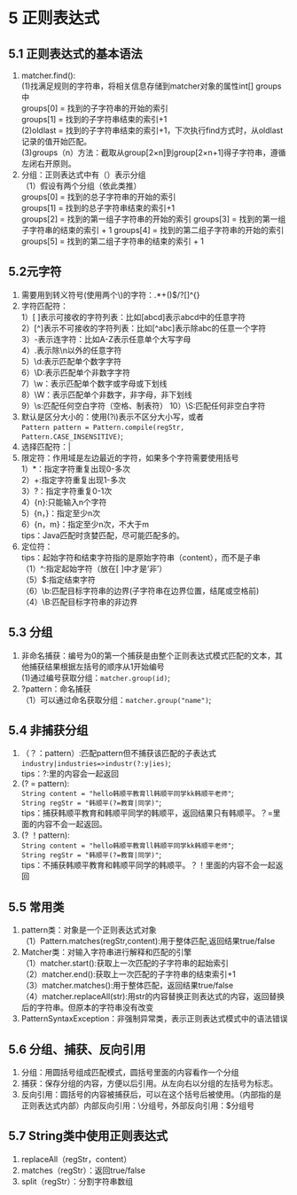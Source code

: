 # 5 正则表达式   
## 5.1 正则表达式的基本语法    
1. matcher.find():      
(1)找满足规则的字符串，将相关信息存储到matcher对象的属性int[] groups中          
groups[0] = 找到的子字符串的开始的索引          
groups[1] = 找到的子字符串结束的索引+1           
(2)oldlast = 找到的子字符串结束的索引+1，下次执行find方式时，从oldlast记录的值开始匹配。   
(3)groups（n）方法：截取从group[2×n]到group[2×n+1]得子字符串，遵循左闭右开原则。      
2. 分组：正则表达式中有（）表示分组         
（1）假设有两个分组（依此类推）    
groups[0] = 找到的总子字符串的开始的索引              
groups[1] = 找到的总子字符串结束的索引+1   
groups[2] = 找到的第一组子字符串的开始的索引
groups[3] = 找到的第一组子字符串的结束的索引 + 1
groups[4] = 找到的第二组子字符串的开始的索引
groups[5] = 找到的第二组子字符串的结束的索引 + 1     
## 5.2元字符        
1. 需要用到转义符号(使用两个\\)的字符：.*+()$/\?[]^{}     
2. 字符匹配符：         
1）[ ]表示可接收的字符列表：比如[abcd]表示abcd中的任意字符     
2）[^]表示不可接收的字符列表：比如[^abc]表示除abc的任意一个字符        
3）-表示连字符：比如A-Z表示任意单个大写字母        
4）.表示除\n以外的任意字符     
5）\\d:表示匹配单个数字字符        
6）\\D:表示匹配单个非数字字符     
7）\\w：表示匹配单个数字或字母或下划线     
8）\\W：表示匹配单个非数字，非字母，非下划线     
9）\\s:匹配任何空白字符（空格、制表符）
10）\\S:匹配任何非空白字符          
3. 默认是区分大小的：使用(?i)表示不区分大小写，或者       
`Pattern pattern = Pattern.compile(regStr, Pattern.CASE_INSENSITIVE)`;      
4. 选择匹配符：|               
5. 限定符：作用域是左边最近的字符，如果多个字符需要使用括号              
1）*：指定字符重复出现0-多次       
2）+:指定字符重复出现1-多次       
3）?：指定字符重复0-1次     
4）{n}:只能输入n个字符          
5）{n，}：指定至少n次         
6）{n，m}：指定至少n次，不大于m           
tips：Java匹配时贪婪匹配，尽可能匹配多的。       
6. 定位符：     
tips：起始字符和结束字符指的是原始字符串（content），而不是子串           
（1）^:指定起始字符（放在[ ]中才是‘非’）     
（5）$:指定结束字符       
（6）\\b:匹配目标字符串的边界(子字符串在边界位置，结尾或空格前)      
（4）\\B:匹配目标字符串的非边界         
## 5.3 分组
1. 非命名捕获：编号为0的第一个捕获是由整个正则表达式模式匹配的文本，其他捕获结果根据左括号的顺序从1开始编号      
(1)通过编号获取分组：`matcher.group(id)`;    
2. ?<name>pattern：命名捕获     
（1）可以通过命名获取分组：`matcher.group("name")`;     
## 5.4 非捕获分组
1. （？：pattern）:匹配pattern但不捕获该匹配的子表达式       
`industry|industries=>industr(?:y|ies)`;         
tips：?:里的内容会一起返回 
2. (? = pattern):     
`String content = "hello韩顺平教育ll韩顺平同学kk韩顺平老师"`;      
`String regStr = "韩顺平(?=教育|同学)"`;    
tips：捕获韩顺平教育和韩顺平同学的韩顺平，返回结果只有韩顺平。？=里面的内容不会一起返回。        
3.  (? ！pattern):       
`String content = "hello韩顺平教育ll韩顺平同学kk韩顺平老师"`;      
`String regStr = "韩顺平(?=教育|同学)"`;    
tips：不捕获韩顺平教育和韩顺平同学的韩顺平。？！里面的内容不会一起返回     
## 5.5 常用类
1. pattern类：对象是一个正则表达式对象           
（1）Pattern.matches(regStr,content):用于整体匹配,返回结果true/false         
2. Matcher类：对输入字符串进行解释和匹配的引擎         
（1）matcher.start():获取上一次匹配的子字符串的起始索引      
（2）matcher.end():获取上一次匹配的子字符串的结束索引+1       
（3）matcher.matches():用于整体匹配，返回结果true/false      
（4）matcher.replaceAll(str):用str的内容替换正则表达式的内容，返回替换后的字符串。但原本的字符串没有改变          
3. PatternSyntaxException：非强制异常类，表示正则表达式模式中的语法错误      
## 5.6 分组、捕获、反向引用
1. 分组：用圆括号组成匹配模式，圆括号里面的内容看作一个分组
2. 捕获：保存分组的内容，方便以后引用。从左向右以分组的左括号为标志。   
3. 反向引用：圆括号的内容被捕获后，可以在这个括号后被使用。（内部指的是正则表达式内部）内部反向引用：\\分组号，外部反向引用：$分组号       
## 5.7 String类中使用正则表达式
1. replaceAll（regStr，content）    
2. matches（regStr）：返回true/false       
3. split（regStr）：分割字符串数组    
    
